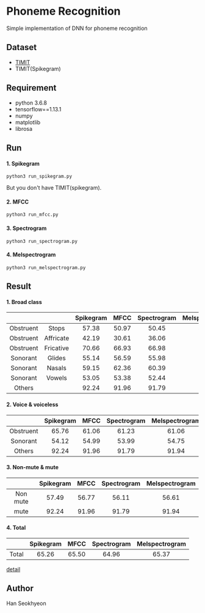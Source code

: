 # Phoneme Recognition

Simple implementation of DNN for phoneme recognition

## Dataset

* [TIMIT](https://catalog.ldc.upenn.edu/LDC93S1)
* TIMIT(Spikegram)

## Requirement

* python 3.6.8
* tensorflow==1.13.1
* numpy
* matplotlib
* librosa

## Run

#### 1. Spikegram
```
python3 run_spikegram.py
```
But you don't have TIMIT(spikegram).
#### 2. MFCC
```
python3 run_mfcc.py
```
#### 3. Spectrogram
```
python3 run_spectrogram.py
```
#### 4. Melspectrogram
```
python3 run_melspectrogram.py
```

## Result
#### 1. Broad class  

|   |   |Spikegram|MFCC|Spectrogram|Melspectrogram| 
|:---:|:---:|:---:|:---:|:---:|:---:|
|Obstruent|Stops|57.38|50.97|50.45|49.18|
|Obstruent|Affricate|42.19|30.61|36.06|35.74|
|Obstruent|Fricative|70.66|66.93|66.98|67.23|
|Sonorant|Glides|55.14|56.59|55.98|55.43|
|Sonorant|Nasals|59.15|62.36|60.39|60.09|
|Sonorant|Vowels|53.05|53.38|52.44|53.70|
|Others||92.24|91.96|91.79|91.94|

#### 2. Voice & voiceless

|        |Spikegram|MFCC|Spectrogram|Melspectrogram| 
|:------:|:---:|:---:|:---:|:---:|
|Obstruent|65.76|61.06|61.23|61.06|
|Sonorant|54.12|54.99|53.99|54.75|
|Others|92.24|91.96|91.79|91.94|

#### 3. Non-mute & mute

||Spikegram|MFCC|Spectrogram|Melspectrogram| 
|:---:|:---:|:---:|:---:|:---:|
|Non mute|57.49|56.77|56.11|56.61|
|mute|92.24|91.96|91.79|91.94|

#### 4. Total

|        |Spikegram|MFCC|Spectrogram|Melspectrogram| 
|:------:|:---:|:---:|:---:|:---:|
|Total|65.26|65.50|64.96|65.37|



[detail](https://hanseokhyeon.github.io/phoneme-recognition/)

## Author

Han Seokhyeon